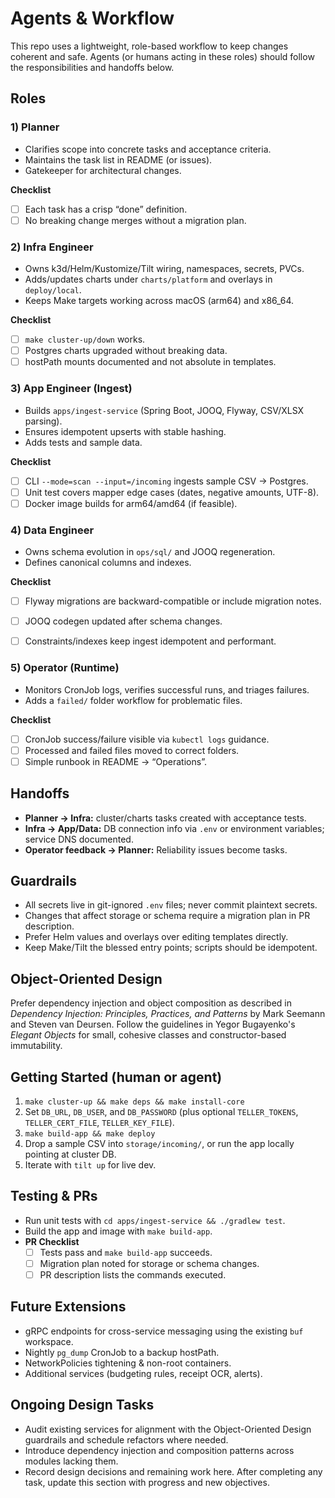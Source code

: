 # Agents & Workflow

This repo uses a lightweight, role-based workflow to keep changes coherent and safe. Agents (or humans acting in these roles) should follow the responsibilities and handoffs below.

## Roles

### 1) Planner
- Clarifies scope into concrete tasks and acceptance criteria.
- Maintains the task list in README (or issues).
- Gatekeeper for architectural changes.

**Checklist**
- [ ] Each task has a crisp “done” definition.
- [ ] No breaking change merges without a migration plan.

### 2) Infra Engineer
- Owns k3d/Helm/Kustomize/Tilt wiring, namespaces, secrets, PVCs.
- Adds/updates charts under `charts/platform` and overlays in `deploy/local`.
- Keeps Make targets working across macOS (arm64) and x86_64.

**Checklist**
- [ ] `make cluster-up/down` works.
- [ ] Postgres charts upgraded without breaking data.
- [ ] hostPath mounts documented and not absolute in templates.

### 3) App Engineer (Ingest)
- Builds `apps/ingest-service` (Spring Boot, JOOQ, Flyway, CSV/XLSX parsing).
- Ensures idempotent upserts with stable hashing.
- Adds tests and sample data.

**Checklist**
- [ ] CLI `--mode=scan --input=/incoming` ingests sample CSV → Postgres.
- [ ] Unit test covers mapper edge cases (dates, negative amounts, UTF-8).
- [ ] Docker image builds for arm64/amd64 (if feasible).

### 4) Data Engineer
- Owns schema evolution in `ops/sql/` and JOOQ regeneration.
- Defines canonical columns and indexes.

**Checklist**
- [ ] Flyway migrations are backward-compatible or include migration notes.
- [ ] JOOQ codegen updated after schema changes.
- [ ] Constraints/indexes keep ingest idempotent and performant.


### 5) Operator (Runtime)
- Monitors CronJob logs, verifies successful runs, and triages failures.
- Adds a `failed/` folder workflow for problematic files.

**Checklist**
- [ ] CronJob success/failure visible via `kubectl logs` guidance.
- [ ] Processed and failed files moved to correct folders.
- [ ] Simple runbook in README → “Operations”.

## Handoffs
- **Planner → Infra:** cluster/charts tasks created with acceptance tests.
- **Infra → App/Data:** DB connection info via `.env` or environment variables; service DNS documented.
- **Operator feedback → Planner:** Reliability issues become tasks.

## Guardrails
- All secrets live in git-ignored `.env` files; never commit plaintext secrets.
- Changes that affect storage or schema require a migration plan in PR description.
- Prefer Helm values and overlays over editing templates directly.
- Keep Make/Tilt the blessed entry points; scripts should be idempotent.

## Object-Oriented Design

Prefer dependency injection and object composition as described in
*Dependency Injection: Principles, Practices, and Patterns* by Mark Seemann and Steven van Deursen.
Follow the guidelines in Yegor Bugayenko's *Elegant Objects* for small, cohesive classes
and constructor-based immutability.

## Getting Started (human or agent)
1. `make cluster-up && make deps && make install-core`
2. Set `DB_URL`, `DB_USER`, and `DB_PASSWORD` (plus optional `TELLER_TOKENS`, `TELLER_CERT_FILE`, `TELLER_KEY_FILE`).
3. `make build-app && make deploy`
4. Drop a sample CSV into `storage/incoming/`, or run the app locally pointing at cluster DB.
5. Iterate with `tilt up` for live dev.

## Testing & PRs
- Run unit tests with `cd apps/ingest-service && ./gradlew test`.
- Build the app and image with `make build-app`.
- **PR Checklist**
  - [ ] Tests pass and `make build-app` succeeds.
  - [ ] Migration plan noted for storage or schema changes.
  - [ ] PR description lists the commands executed.

## Future Extensions
- gRPC endpoints for cross-service messaging using the existing `buf` workspace.
- Nightly `pg_dump` CronJob to a backup hostPath.
- NetworkPolicies tightening & non-root containers.
- Additional services (budgeting rules, receipt OCR, alerts).

## Ongoing Design Tasks
- Audit existing services for alignment with the Object-Oriented Design guardrails and schedule refactors where needed.
- Introduce dependency injection and composition patterns across modules lacking them.
- Record design decisions and remaining work here. After completing any task, update this section with progress and new objectives.

